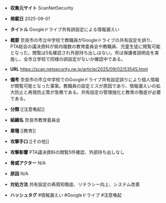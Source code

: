 - **収集元サイト**
ScanNetSecurity

- **掲載日**
2025-09-01

- **タイトル**
Googleドライブ共有誤設定による情報漏えい

- **概要**
奈良市の市立中学校で教職員がGoogleドライブの共有設定を誤り、PTA総会の議決資料が県内複数の教育委員会や教職員、児童生徒に閲覧可能となった。閲覧は5名確認され外部持ち出しはない。市は保護者説明会を実施し、全市立学校で同様の誤設定がないか確認中である。

- **URL**
https://scan.netsecurity.ne.jp/article/2025/09/02/53545.html

- **備考**
奈良市の市立中学校でのGoogleドライブ共有設定誤りにより個人情報が閲覧可能となった事案。教職員の設定ミスが原因であり、情報漏えいの拡大防止と再発防止策が急務である。共有設定の管理強化と教育の徹底が必要である。

- **分類**
[[注意喚起]]

- **組織名**
奈良市教育委員会

- **業種**
[[教育]]

- **攻撃手口**
[[その他]]

- **攻撃影響**
PTA議決資料の閲覧5件確認、外部持ち出しなし

- **脅威アクター**
N/A

- **原因**
N/A

- **対処方法**
共有設定の再周知徹底、リテラシー向上、システム改善

- **ハッシュタグ**
#情報漏えい #Googleドライブ #注意喚起
